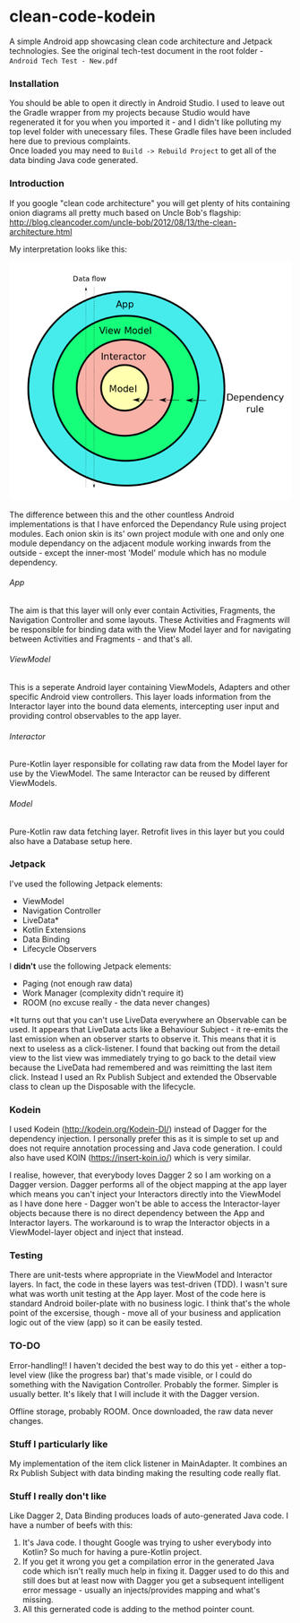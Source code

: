 # clean-code-kodein
A simple Android app showcasing clean code architecture and Jetpack technologies. See the original tech-test document in the root folder - `Android Tech Test - New.pdf`
### Installation
You should be able to open it directly in Android Studio. I used to leave out the Gradle wrapper from my projects because Studio would have regenerated it for you when you imported it - and I didn't like polluting my top level folder with unecessary files. These Gradle files have been included here due to previous complaints.  
Once loaded you may need to `Build -> Rebuild Project` to get all of the data binding Java code generated.
### Introduction
If you google "clean code architecture" you will get plenty of hits containing onion diagrams all pretty much based on Uncle Bob's flagship:
http://blog.cleancoder.com/uncle-bob/2012/08/13/the-clean-architecture.html
  
My interpretation looks like this:  

![](cleancode.png)  

The difference between this and the other countless Android implementations is that I have enforced the Dependancy Rule using project modules. Each onion skin is its' own project module with one and only one module dependancy on the adjacent module working inwards from the outside - except the inner-most 'Model' module which has no module dependency.  
###### App
The aim is that this layer will only ever contain Activities, Fragments, the Navigation Controller and some layouts. These Activities and Fragments will be responsible for binding data with the View Model layer and for navigating between Activities and Fragments - and that's all.
###### ViewModel
This is a seperate Android layer containing ViewModels, Adapters and other specific Android view controllers. This layer loads information from the Interactor layer into the bound data elements, intercepting user input and providing control observables to the app layer.
###### Interactor
Pure-Kotlin layer responsible for collating raw data from the Model layer for use by the ViewModel. The same Interactor can be reused by different ViewModels.
###### Model
Pure-Kotlin raw data fetching layer. Retrofit lives in this layer but you could also have a Database setup here.
### Jetpack
I've used the following Jetpack elements:
- ViewModel
- Navigation Controller
- LiveData*
- Kotlin Extensions
- Data Binding
- Lifecycle Observers

I **didn't** use the following Jetpack elements:

- Paging (not enough raw data)
- Work Manager (complexity didn't require it)
- ROOM (no excuse really - the data never changes)

*It turns out that you can't use LiveData everywhere an Observable can be used. It appears that LiveData acts like a Behaviour Subject - it re-emits the last emission when an observer starts to observe it. This means that it is next to useless as a click-listener. I found that backing out from the detail view to the list view was immediately trying to go back to the detail view because the LiveData had remembered and was reimitting the last item click. Instead I used an Rx Publish Subject and extended the Observable class to clean up the Disposable with the lifecycle.
### Kodein
I used Kodein (http://kodein.org/Kodein-DI/) instead of Dagger for the dependency injection. I personally prefer this as it is simple to set up and does not require annotation processing and Java code generation.  I could also have used KOIN (https://insert-koin.io/) which is very similar.  

I realise, however, that everybody loves Dagger 2 so I am working on a Dagger version. Dagger performs all of the object mapping at the app layer which means you can't inject your Interactors directly into the ViewModel as I have done here - Dagger won't be able to access the Interactor-layer objects because there is no direct dependency between the App and Interactor layers. The workaround is to wrap the Interactor objects in a ViewModel-layer object and inject that instead.
### Testing
There are unit-tests where appropriate in the ViewModel and Interactor layers. In fact, the code in these layers was test-driven (TDD). I wasn't sure what was worth unit testing at the App layer. Most of the code here is standard Android boiler-plate with no business logic. I think that's the whole point of the excersise, though - move all of your business and application logic out of the view (app) so it can be easily tested.
### TO-DO
Error-handling!! I haven't decided the best way to do this yet - either a top-level view (like the progress bar) that's made visible, or I could do something with the Navigation Controller. Probably the former. Simpler is usually better. It's likely that I will include it with the Dagger version.  

Offline storage, probably ROOM. Once downloaded, the raw data never changes.
### Stuff I particularly like
My implementation of the item click listener in MainAdapter. It combines an Rx Publish Subject with data binding making the resulting code really flat.
### Stuff I really **don't** like
Like Dagger 2, Data Binding produces loads of auto-generated Java code. I have a number of beefs with this:
1. It's Java code.  I thought Google was trying to usher everybody into Kotlin? So much for having a pure-Kotlin project.
2. If you get it wrong you get a compilation error in the generated Java code which isn't really much help in fixing it. Dagger used to do this and still does but at least now with Dagger you get a subsequent intelligent error message - usually an injects/provides mapping and what's missing.
3. All this gernerated code is adding to the method pointer count.